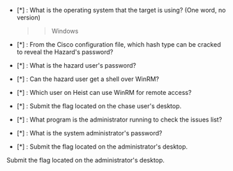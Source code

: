 - [*] : What is the operating system that the target is using? (One word, no version)
	>> Windows 

- [*] : From the Cisco configuration file, which hash type can be cracked to reveal the Hazard's password?
	>>

- [*] : What is the hazard user's password?
	>>

- [*] : Can the hazard user get a shell over WinRM?
	>>

- [*] : Which user on Heist can use WinRM for remote access?
	>>

- [*] : Submit the flag located on the chase user's desktop.
	>>

- [*] : What program is the administrator running to check the issues list?
	>>

- [*] : What is the system administrator's password?
	>>

- [*] : Submit the flag located on the administrator's desktop.
	>>





Submit the flag located on the administrator's desktop.



